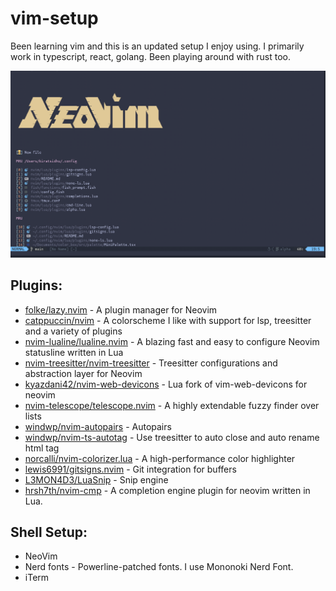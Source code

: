 # vim-setup
Been learning vim and this is an updated setup I enjoy using.
I primarily work in typescript, react, golang. Been playing around with rust too. 

![nvim screenshot](../images/editor-start-menu.png)

## Plugins:
* [folke/lazy.nvim](https://github.com/folke/lazy.nvim) - A plugin manager for Neovim
* [catppuccin/nvim](https://github.com/catppuccin/nvim) - A colorscheme I like with support for lsp, treesitter and a variety of plugins
* [nvim-lualine/lualine.nvim](https://github.com/nvim-lualine/lualine.nvim) - A blazing fast and easy to configure Neovim statusline written in Lua
* [nvim-treesitter/nvim-treesitter](https://github.com/nvim-treesitter/nvim-treesitter) - Treesitter configurations and abstraction layer for Neovim
* [kyazdani42/nvim-web-devicons](https://github.com/nvim-tree/nvim-web-devicons) - Lua fork of vim-web-devicons for neovim
* [nvim-telescope/telescope.nvim](https://github.com/nvim-telescope/telescope.nvim) - A highly extendable fuzzy finder over lists
* [windwp/nvim-autopairs](https://github.com/windwp/nvim-autopairs) - Autopairs
* [windwp/nvim-ts-autotag](https://github.com/windwp/nvim-ts-autotag) - Use treesitter to auto close and auto rename html tag
* [norcalli/nvim-colorizer.lua](https://github.com/norcalli/nvim-colorizer.lua) - A high-performance color highlighter
* [lewis6991/gitsigns.nvim](https://github.com/lewis6991/gitsigns.nvim) - Git integration for buffers
* [L3MON4D3/LuaSnip](https://github.com/L3MON4D3/LuaSnip) - Snip engine
* [hrsh7th/nvim-cmp](https://github.com/hrsh7th/nvim-cmp) - A completion engine plugin for neovim written in Lua.


## Shell Setup:
* NeoVim
* Nerd fonts - Powerline-patched fonts. I use Mononoki Nerd Font.
* iTerm


